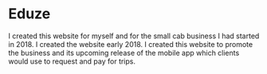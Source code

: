 # Eduze
I created this website for myself and for the small cab business I had started in 2018. I created the website early 2018. 
I created this website to promote the business and its upcoming release of the mobile app which clients would use to request and pay for trips.
